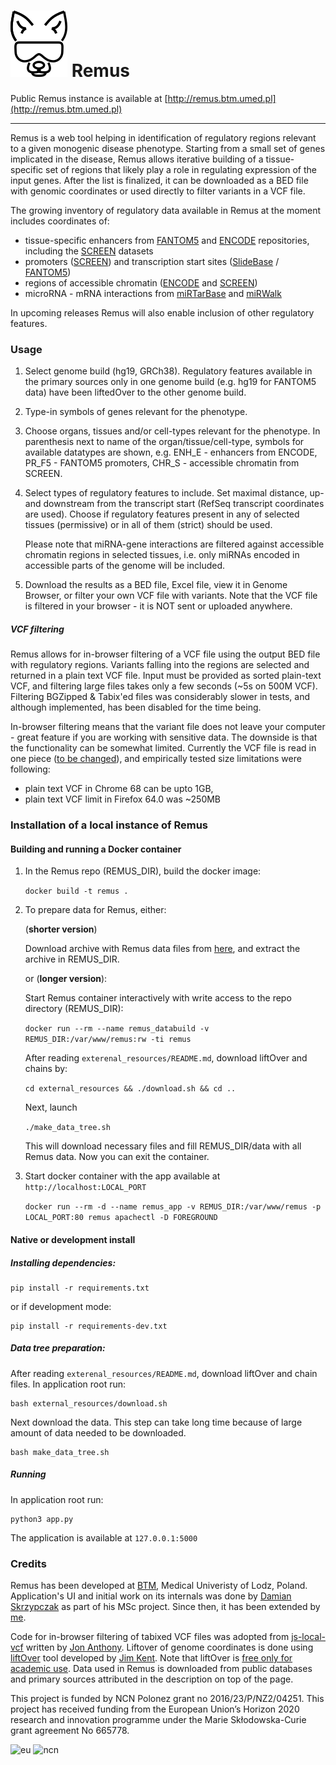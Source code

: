 
# ![RemusLogo](remus/static/img/remus_logo_mini.png) Remus  


Public Remus instance is available at [http://remus.btm.umed.pl](http://remus.btm.umed.pl)

-----

Remus is a web tool helping in identification of regulatory regions relevant to a given monogenic disease phenotype.
Starting from a small set of genes implicated in the disease, Remus allows iterative building of a tissue-specific set of regions that likely play
a role in regulating expression of the input genes. 
After the list is finalized, it can be downloaded as a BED file with genomic coordinates or used directly to filter variants in a VCF file.

The growing inventory of regulatory data available in Remus at the moment includes coordinates of:

 - tissue-specific enhancers from [FANTOM5](http://fantom.gsc.riken.jp/5) and [ENCODE](https://www.encodeproject.org) repositories, 
 including the [SCREEN](https://screen.encodeproject.org/) datasets
 - promoters ([SCREEN](https://screen.encodeproject.org/)) and transcription start sites ([SlideBase](http://slidebase.binf.ku.dk) / [FANTOM5](http://fantom.gsc.riken.jp/5)) 
 - regions of accessible chromatin ([ENCODE](https://www.encodeproject.org) and [SCREEN](https://screen.encodeproject.org/))
 - microRNA - mRNA interactions from [miRTarBase](http://mirtarbase.mbc.nctu.edu.tw/) and [miRWalk](http://mirwalk.umm.uni-heidelberg.de)
  
In upcoming releases Remus will also enable inclusion of other regulatory features.


### Usage

1. Select genome build (hg19, GRCh38). 
   Regulatory features available in the primary sources only in one genome build (e.g. hg19 for FANTOM5 data) have been liftedOver to the other genome build.
   
2. Type-in symbols of genes relevant for the phenotype.

3. Choose organs, tissues and/or cell-types relevant for the phenotype. 
   In parenthesis next to name of the organ/tissue/cell-type, symbols for available datatypes are shown, e.g. 
   ENH_E - enhancers from ENCODE, PR_F5 - FANTOM5 promoters, CHR_S - accessible chromatin from SCREEN.

4. Select types of regulatory features to include. 
   Set maximal distance, up- and downstream from the transcript start (RefSeq transcript coordinates are used).
   Choose if regulatory features present in any of selected tissues (permissive) or in all of them (strict) should be used.

   Please note that miRNA-gene interactions are filtered against accessible chromatin regions in selected tissues, i.e.
   only miRNAs encoded in accessible parts of the genome will be included. 

5. Download the results as a BED file, Excel file, view it in Genome Browser, or filter your own VCF file with variants.
   Note that the VCF file is filtered in your browser - it is NOT sent or uploaded anywhere.

##### VCF filtering

Remus allows for in-browser filtering of a VCF file using the output BED file with regulatory regions.
Variants falling into the regions are selected and returned in a plain text VCF file.
Input must be provided as sorted plain-text VCF, and filtering large files takes only a few seconds (~5s on 500M VCF).
Filtering BGZipped & Tabix'ed files was considerably slower in tests, and although implemented, has been disabled for the time being.

In-browser filtering means that the variant file does not leave your computer - great feature if you are working with sensitive data.
The downside is that the functionality can be somewhat limited.
Currently the VCF file is read in one piece ([to be changed](https://github.com/seru71/Remus/issues/15)), and empirically tested size limitations were following:

 - plain text VCF in Chrome 68 can be upto 1GB,
 - plain text VCF limit in Firefox 64.0 was ~250MB


### Installation of a local instance of Remus

#### Building and running a Docker container

1. In the Remus repo (REMUS_DIR), build the docker image:

    `docker build -t remus .`
    
2. To prepare data for Remus, either: 
    
    (__shorter version__)
    
    Download archive with Remus data files from [here](http://remus.btm.umed.pl/static/remus_0.5_data.tar), and extract the archive in REMUS_DIR.

    or (__longer version__):

    Start Remus container interactively with write access to the repo directory (REMUS_DIR):
      
    `docker run --rm --name remus_databuild -v REMUS_DIR:/var/www/remus:rw -ti remus`

    After reading `exterenal_resources/README.md`, download liftOver and chains by:
      
    `cd external_resources && ./download.sh && cd ..`

    Next, launch
      
    `./make_data_tree.sh`
      
    This will download necessary files and fill REMUS_DIR/data with all Remus data.
    Now you can exit the container.

3. Start docker container with the app available at `http://localhost:LOCAL_PORT` 

    ```docker run --rm -d --name remus_app -v REMUS_DIR:/var/www/remus -p LOCAL_PORT:80 remus apachectl -D FOREGROUND```
        

#### Native or development install

##### Installing dependencies:

    pip install -r requirements.txt

or if development mode: 
    
    pip install -r requirements-dev.txt

##### Data tree preparation:

After reading `exterenal_resources/README.md`, download liftOver and chain files.
In application root run:

    bash external_resources/download.sh
      
Next download the data. This step can take long time because of large amount of data needed to be downloaded.

    bash make_data_tree.sh

##### Running

In application root run:

    python3 app.py
    
The application is available at `127.0.0.1:5000`




### Credits

Remus has been developed at [BTM](https://biostat.umed.pl), Medical Univeristy of Lodz, Poland. 
Application's UI and initial work on its internals was done by [Damian Skrzypczak](https://github.com/DamianSkrzypczak) as part of his MSc project. 
Since then, it has been extended by [me](https://github.com/seru71).

Code for in-browser filtering of tabixed VCF files was adopted from [js-local-vcf](https://github.com/jsa-aerial/js-local-vcf) written by [Jon Anthony](https://github.com/jsa-aerial).
Liftover of genome coordinates is done using [liftOver](http://hgdownload.cse.ucsc.edu/admin/exe/linux.x86_64/) tool developed by [Jim Kent](http://www.kentinformatics.com/about-us.html). 
Note that liftOver is [free only for academic use](https://github.com/seru71/Remus/blob/master/external_resources/README.md).
Data used in Remus is downloaded from public databases and primary sources attributed in the description on top of the page.

This project is funded by NCN Polonez grant no 2016/23/P/NZ2/04251. This project has received funding from the European Union’s Horizon 2020 research and innovation programme under the Marie Skłodowska-Curie grant agreement No 665778.

![eu](https://seru71.github.io/polonez-project/img/eu_logo.jpg)
![ncn](https://seru71.github.io/polonez-project/img/ncn_logo.png)

